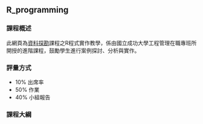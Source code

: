 ## R_programming

### 課程概述
此網頁為[資料探勘](http://class-qry.acad.ncku.edu.tw/syllabus/online_display.php?syear=0105&sem=2&co_no=N061700&class_code)課程之R程式實作教學，係由國立成功大學工程管理在職專班所開授的進階課程，鼓勵學生進行案例探討、分析與實作。
### 評量方式
- 10% 出席率
- 50% 作業
- 40% 小組報告

### 課程大綱
